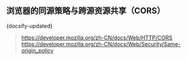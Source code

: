 ## 浏览器的同源策略与跨源资源共享（CORS）
{docsify-updated}

> https://developer.mozilla.org/zh-CN/docs/Web/HTTP/CORS  
> https://developer.mozilla.org/zh-CN/docs/Web/Security/Same-origin_policy